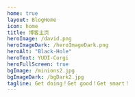 ```yaml
---
home: true
layout: BlogHome
icon: home
title: 博客主页
heroImage: /david.png
heroImageDark: /heroImageDark.png
heroAlt: "Black-Hole"
heroText: YUDI-Corgi
heroFullScreen: true
bgImage: /minions2.jpg
bgImageDark: /bgDark2.jpg
tagline: Get doing！Get good！Get smart！
---
```

